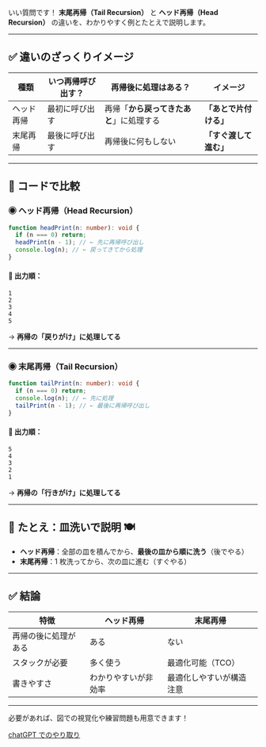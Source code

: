 いい質問です！
**末尾再帰（Tail Recursion）** と **ヘッド再帰（Head Recursion）** の違いを、わかりやすく例とたとえで説明します。

---

## ✅ 違いのざっくりイメージ

| 種類       | いつ再帰呼び出す？ | 再帰後に処理はある？                     | イメージ               |
| ---------- | ------------------ | ---------------------------------------- | ---------------------- |
| ヘッド再帰 | 最初に呼び出す     | 再帰「**から戻ってきたあと**」に処理する | **「あとで片付ける」** |
| 末尾再帰   | 最後に呼び出す     | 再帰後に何もしない                       | **「すぐ渡して進む」** |

---

## 🔁 コードで比較

### ◉ ヘッド再帰（Head Recursion）

```ts
function headPrint(n: number): void {
  if (n === 0) return;
  headPrint(n - 1); // ← 先に再帰呼び出し
  console.log(n); // ← 戻ってきてから処理
}
```

#### 🧠 出力順：

```
1
2
3
4
5
```

→ **再帰の「戻りがけ」に処理してる**

---

### ◉ 末尾再帰（Tail Recursion）

```ts
function tailPrint(n: number): void {
  if (n === 0) return;
  console.log(n); // ← 先に処理
  tailPrint(n - 1); // ← 最後に再帰呼び出し
}
```

#### 🧠 出力順：

```
5
4
3
2
1
```

→ **再帰の「行きがけ」に処理してる**

---

## 🧺 たとえ：皿洗いで説明 🍽

- **ヘッド再帰**：全部の皿を積んでから、**最後の皿から順に洗う**（後でやる）
- **末尾再帰**：1 枚洗ってから、次の皿に進む（すぐやる）

---

## ✅ 結論

| 特徴                 | ヘッド再帰           | 末尾再帰                 |
| -------------------- | -------------------- | ------------------------ |
| 再帰の後に処理がある | ある                 | ない                     |
| スタックが必要       | 多く使う             | 最適化可能（TCO）        |
| 書きやすさ           | わかりやすいが非効率 | 最適化しやすいが構造注意 |

---

必要があれば、図での視覚化や練習問題も用意できます！

[chatGPT でのやり取り](https://chatgpt.com/share/686fd238-2a40-8012-92b5-e517d53dd754)
